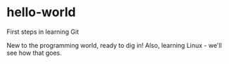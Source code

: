 # hello-world
First steps in learning Git

New to the programming world, ready to dig in! Also, learning Linux - we'll see how that goes.
